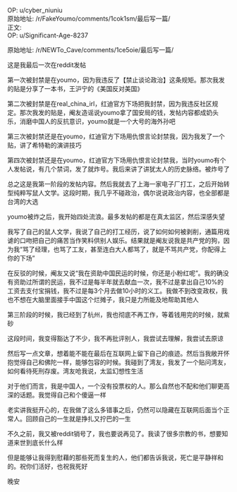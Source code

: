 
OP: u/cyber_niuniu  
原始地址: /r/FakeYoumo/comments/1cok1sm/最后写一篇/  
正文:  
OP: u/Significant-Age-8237  

 原始地址: /r/NEWTo_Cave/comments/1ce5oie/最后写一篇/  

这是我最后一次在reddit发帖

第一次被封禁是在youmo，因为我违反了【禁止谈论政治】这条规矩。那次我发的贴是分享了一本书，王沪宁的《美国反对美国》

第二次被封禁是在real\_china\_irl，红迪官方下场把我封禁，因为我违反社区规定。那次我发的贴是，阉友造谣说youmo拿了国安局的钱，发帖内容都成奶头乐，消磨中国人的反抗意识，youmo就是一个大号的海外孙吧

第三次被封禁还是在youmo，红迪官方下场用仇恨言论封禁我，因为我发了一个贴，讲了希特勒的演讲技巧

第四次被封禁还是在youmo，红迪官方下场用仇恨言论封禁我，当时youmo有个人发帖说，有几个禁词，发了就炸号。我后来讲了讲犹太人的历史脉络。被炸号了

总之这是我第一阶段的发帖内容。然后我就去了上海一家电子厂打工，之后开始转型纯粹写鼠人文学。这段时期，我几乎不碰政治，偶尔说说政治内容，也全部都是台湾的大选

youmo被炸之后，我开始四处流浪。最多发帖的都是在真太监区，然后深感失望

我写了自己的鼠人文学，我说了自己的打工经历，说了如何如何被剥削，通篇用戏谑的口吻把自己的痛苦当作笑料供别人娱乐。结果就是阉友说我是共产党的狗，因为我“骂了经理，也骂了工友，甚至连白大人都骂了，就是不骂共产党，你配得上你的下场”

在反驳的时候，阉友又说“我在资助中国民运的时候，你还是小粉红呢”。我的确没有资助过所谓的民运，我不过是每半年就去献血一次，我不过是拿出自己10%的工资去支付宝捐钱，我不过是每3个月去做10小时的义工。我做不到改变政权，我也不想在大脑里面接手中国这个烂摊子，我只是力所能及地帮助其他人

第三阶段的时候，我已经到了杭州，我也彻底不再工作，等着钱用完的时候，就紫砂

这段时间，我变得豁达了不少，我不再批评别人，我尝试去理解，我尝试去原谅

然后写一点文章，想着能不能在最后在互联网上留下自己的痕迹。然后当我敞开怀抱觉得自己和佛陀一样，能够包容的时候。我碰到了湾友，我发了一个贴问湾友，如何看待死刑存废。湾友呛我说，太监幻想性生活

对于他们而言，我是中国人，一个没有投票权的人。那么自然也不配和他们聊更高深的话题。我觉得自己和个傻逼一样

老实讲我挺开心的，在我做了这么多错事之后，仍然可以隐藏在互联网后面当个正常人。回顾自己的一生就是挣扎又拧巴的一生

不久之前，我又被reddit销号了，我也要说再见了。我读了很多宗教的书，想要知道来世到底长什么样

但是能够让我得到慰藉的那些死而复生的人，他们都告诉我说，死亡是平静祥和的。祝你们活好，也祝我死好

晚安
